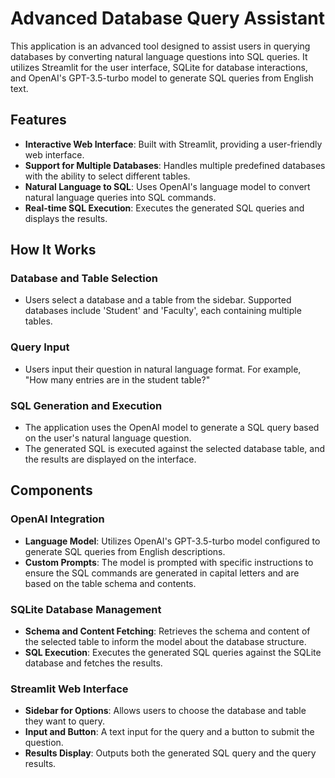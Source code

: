 # Advanced Database Query Assistant

This application is an advanced tool designed to assist users in querying databases by converting natural language questions into SQL queries. It utilizes Streamlit for the user interface, SQLite for database interactions, and OpenAI's GPT-3.5-turbo model to generate SQL queries from English text.

## Features

- **Interactive Web Interface**: Built with Streamlit, providing a user-friendly web interface.
- **Support for Multiple Databases**: Handles multiple predefined databases with the ability to select different tables.
- **Natural Language to SQL**: Uses OpenAI's language model to convert natural language queries into SQL commands.
- **Real-time SQL Execution**: Executes the generated SQL queries and displays the results.

## How It Works

### Database and Table Selection

- Users select a database and a table from the sidebar. Supported databases include 'Student' and 'Faculty', each containing multiple tables.

### Query Input

- Users input their question in natural language format. For example, "How many entries are in the student table?"

### SQL Generation and Execution

- The application uses the OpenAI model to generate a SQL query based on the user's natural language question.
- The generated SQL is executed against the selected database table, and the results are displayed on the interface.

## Components

### OpenAI Integration

- **Language Model**: Utilizes OpenAI's GPT-3.5-turbo model configured to generate SQL queries from English descriptions.
- **Custom Prompts**: The model is prompted with specific instructions to ensure the SQL commands are generated in capital letters and are based on the table schema and contents.

### SQLite Database Management

- **Schema and Content Fetching**: Retrieves the schema and content of the selected table to inform the model about the database structure.
- **SQL Execution**: Executes the generated SQL queries against the SQLite database and fetches the results.

### Streamlit Web Interface

- **Sidebar for Options**: Allows users to choose the database and table they want to query.
- **Input and Button**: A text input for the query and a button to submit the question.
- **Results Display**: Outputs both the generated SQL query and the query results.
